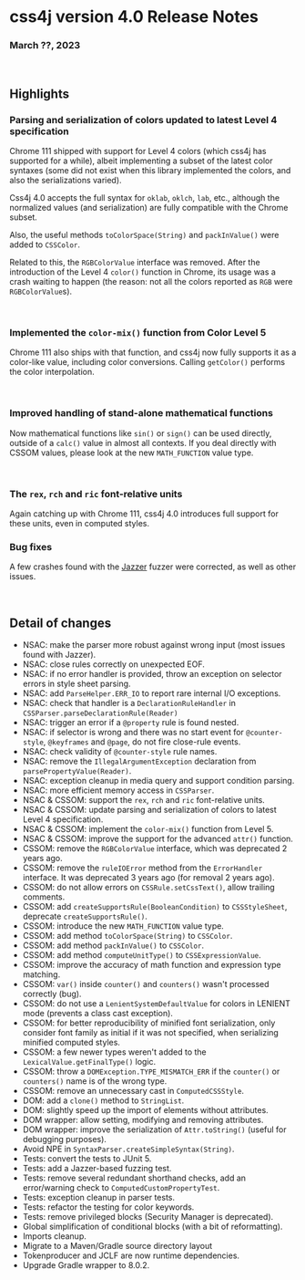 # css4j version 4.0 Release Notes

### March ??, 2023

<br/>

## Highlights

### Parsing and serialization of colors updated to latest Level 4 specification

Chrome 111 shipped with support for Level 4 colors (which css4j has supported for a while),
albeit implementing a subset of the latest color syntaxes (some did not exist when this library
implemented the colors, and also the serializations varied).

Css4j 4.0 accepts the full syntax for `oklab`, `oklch`, `lab`, etc., although the normalized values
(and serialization) are fully compatible with the Chrome subset.

Also, the useful methods `toColorSpace(String)` and `packInValue()` were added to `CSSColor`.

Related to this, the `RGBColorValue` interface was removed. After the introduction of the
Level 4 `color()` function in Chrome, its usage was a crash waiting to happen (the reason:
not all the colors reported as `RGB` were `RGBColorValue`s).

<br/>

### Implemented the `color-mix()` function from Color Level 5

Chrome 111 also ships with that function, and css4j now fully supports it as a color-like value,
including color conversions. Calling `getColor()` performs the color interpolation.

<br/>

### Improved handling of stand-alone mathematical functions

Now mathematical functions like `sin()` or `sign()` can be used directly, outside of a `calc()`
value in almost all contexts. If you deal directly with CSSOM values, please look at the new
`MATH_FUNCTION` value type.

<br/>

### The `rex`, `rch` and `ric` font-relative units

Again catching up with Chrome 111, css4j 4.0 introduces full support for these units, even in computed styles.

### Bug fixes

A few crashes found with the [Jazzer](https://github.com/CodeIntelligenceTesting/jazzer) fuzzer were corrected,
as well as other issues.

<br/>

## Detail of changes

- NSAC: make the parser more robust against wrong input (most issues found with Jazzer).
- NSAC: close rules correctly on unexpected EOF.
- NSAC: if no error handler is provided, throw an exception on selector errors in style sheet parsing.
- NSAC: add `ParseHelper.ERR_IO` to report rare internal I/O exceptions.
- NSAC: check that handler is a `DeclarationRuleHandler` in `CSSParser.parseDeclarationRule(Reader)`
- NSAC: trigger an error if a `@property` rule is found nested.
- NSAC: if selector is wrong and there was no start event for `@counter-style`, `@keyframes` and `@page`, do not fire close-rule events.
- NSAC: check validity of `@counter-style` rule names.
- NSAC: remove the `IllegalArgumentException` declaration from `parsePropertyValue(Reader)`.
- NSAC: exception cleanup in media query and support condition parsing.
- NSAC: more efficient memory access in `CSSParser`.
- NSAC & CSSOM: support the `rex`, `rch` and `ric` font-relative units.
- NSAC & CSSOM: update parsing and serialization of colors to latest Level 4 specification.
- NSAC & CSSOM: implement the `color-mix()` function from Level 5.
- NSAC & CSSOM: improve the support for the advanced `attr()` function.
- CSSOM: remove the `RGBColorValue` interface, which was deprecated 2 years ago.
- CSSOM: remove the `ruleIOError` method from the `ErrorHandler` interface. It was deprecated 3 years ago (for removal 2 years ago).
- CSSOM: do not allow errors on `CSSRule.setCssText()`, allow trailing comments.
- CSSOM: add `createSupportsRule(BooleanCondition)` to `CSSStyleSheet`, deprecate `createSupportsRule()`.
- CSSOM: introduce the new `MATH_FUNCTION` value type.
- CSSOM: add method `toColorSpace(String)` to `CSSColor`.
- CSSOM: add method `packInValue()` to `CSSColor`.
- CSSOM: add method `computeUnitType()` to `CSSExpressionValue`.
- CSSOM: improve the accuracy of math function and expression type matching.
- CSSOM: `var()` inside `counter()` and `counters()` wasn't processed correctly (bug).
- CSSOM: do not use a `LenientSystemDefaultValue` for colors in LENIENT mode (prevents a class cast exception).
- CSSOM: for better reproducibility of minified font serialization, only consider font family as initial if it was not specified, when serializing minified computed styles.
- CSSOM: a few newer types weren't added to the `LexicalValue.getFinalType()` logic.
- CSSOM: throw a `DOMException.TYPE_MISMATCH_ERR` if the `counter()` or `counters()` name is of the wrong type.
- CSSOM: remove an unnecessary cast in `ComputedCSSStyle`.
- DOM: add a `clone()` method to `StringList`.
- DOM: slightly speed up the import of elements without attributes.
- DOM wrapper: allow setting, modifying and removing attributes.
- DOM wrapper: improve the serialization of `Attr.toString()` (useful for debugging purposes).
- Avoid NPE in `SyntaxParser.createSimpleSyntax(String)`.
- Tests: convert the tests to JUnit 5.
- Tests: add a Jazzer-based fuzzing test.
- Tests: remove several redundant shorthand checks, add an error/warning check to `ComputedCustomPropertyTest`.
- Tests: exception cleanup in parser tests.
- Tests: refactor the testing for color keywords.
- Tests: remove privileged blocks (Security Manager is deprecated).
- Global simplification of conditional blocks (with a bit of reformatting).
- Imports cleanup.
- Migrate to a Maven/Gradle source directory layout
- Tokenproducer and JCLF are now runtime dependencies.
- Upgrade Gradle wrapper to 8.0.2.
